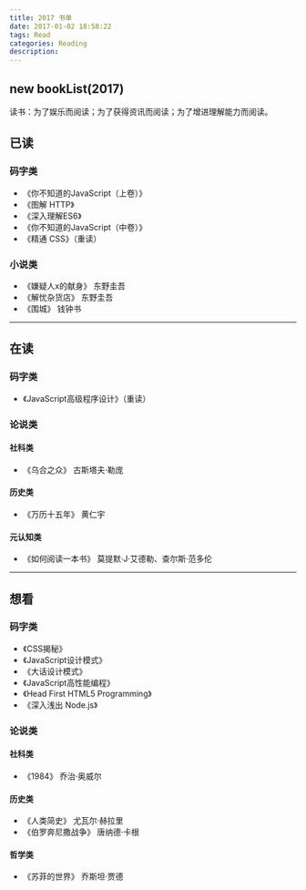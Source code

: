```yaml
---
title: 2017 书单
date: 2017-01-02 18:58:22
tags: Read
categories: Reading
description:
---
```


## new bookList(2017)

读书：为了娱乐而阅读；为了获得资讯而阅读；为了增进理解能力而阅读。
<!-- more -->

## 已读
### 码字类
- 《你不知道的JavaScript（上卷）》
- 《图解 HTTP》
- 《深入理解ES6》
- 《你不知道的JavaScript（中卷）》
- 《精通 CSS》（重读）

### 小说类
- 《嫌疑人x的献身》 东野圭吾
- 《解忧杂货店》 东野圭吾
- 《围城》 钱钟书

***

## 在读
### 码字类
- 《JavaScript高级程序设计》（重读）

### 论说类
#### 社科类
- 《乌合之众》 古斯塔夫·勒庞

#### 历史类
- 《万历十五年》 黄仁宇

#### 元认知类
- 《如何阅读一本书》 莫提默·J·艾德勒、查尔斯·范多伦

***

## 想看
### 码字类
- 《CSS揭秘》
- 《JavaScript设计模式》
- 《大话设计模式》
- 《JavaScript高性能编程》
- 《Head First HTML5 Programming》
- 《深入浅出 Node.js》

### 论说类
#### 社科类
- 《1984》 乔治·奥威尔

#### 历史类
- 《人类简史》 尤瓦尔·赫拉里
- 《伯罗奔尼撒战争》 唐纳德·卡根

#### 哲学类
- 《苏菲的世界》 乔斯坦·贾德
